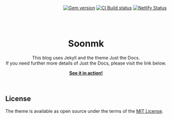 <p align="right">
    <a href="https://badge.fury.io/rb/just-the-docs"><img src="https://badge.fury.io/rb/just-the-docs.svg" alt="Gem version"></a> <a href="https://github.com/just-the-docs/just-the-docs/actions/workflows/ci.yml"><img src="https://github.com/just-the-docs/just-the-docs/actions/workflows/ci.yml/badge.svg" alt="CI Build status"></a> <a href="https://app.netlify.com/sites/just-the-docs/deploys"><img src="https://api.netlify.com/api/v1/badges/9dc0386d-c2a4-4077-ad83-f02c33a6c0ca/deploy-status" alt="Netlify Status"></a>
</p>
<br><br>
<p align="center">
    <h1 align="center">Soonmk</h1>
    <p align="center">This blog uses Jekyll and the theme Just the Docs.<br>If you need further more details of Just the Docs, please visit the link below.</p>
    <p align="center"><strong><a href="https://just-the-docs.github.io/just-the-docs/">See it in action!</a></strong></p>
    <br>
</p>

## License

The theme is available as open source under the terms of the [MIT License](http://opensource.org/licenses/MIT).
